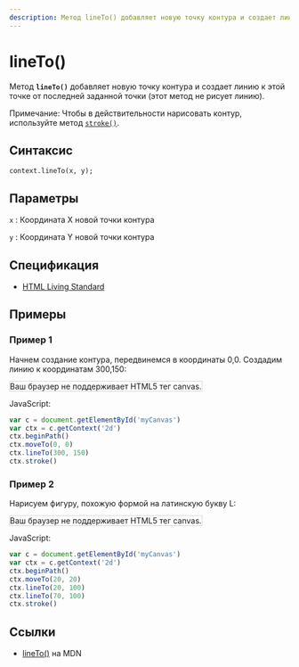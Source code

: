 ```yaml
---
description: Метод lineTo() добавляет новую точку контура и создает линию к этой точке от последней заданной точки
---
```


# lineTo()

Метод **`lineTo()`** добавляет новую точку контура и создает линию к этой точке от последней заданной точки (этот метод не рисует линию).

Примечание: Чтобы в действительности нарисовать контур, используйте метод [`stroke()`](<stroke().md>).

## Синтаксис

```
context.lineTo(x, y);
```

## Параметры

`x`
: Координата X новой точки контура

`y`
: Координата Y новой точки контура

## Спецификация

- [HTML Living Standard](https://html.spec.whatwg.org/multipage/canvas.html#dom-context-2d-lineto)

## Примеры

### Пример 1

Начнем создание контура, передвинемся в координаты 0,0. Создадим линию к координатам 300,150:

<canvas id="myCanvas" width="300" height="150" style="border:1px solid #d3d3d3;background:#ffffff;">
Ваш браузер не поддерживает HTML5 тег canvas.
</canvas>
<script>
var c=document.getElementById("myCanvas");
var canvOK=1;
try {c.getContext("2d");}
catch (er) {canvOK=0;}
if (canvOK==1){
var ctx=c.getContext("2d");
ctx.beginPath();
ctx.moveTo(0,0);
ctx.lineTo(300,150);
ctx.stroke();}
</script>

JavaScript:

```js
var c = document.getElementById('myCanvas')
var ctx = c.getContext('2d')
ctx.beginPath()
ctx.moveTo(0, 0)
ctx.lineTo(300, 150)
ctx.stroke()
```

### Пример 2

Нарисуем фигуру, похожую формой на латинскую букву L:

<canvas id="myCanvas2" width="300" height="150" style="border:1px solid #d3d3d3;background:#ffffff;">
Ваш браузер не поддерживает HTML5 тег canvas.
</canvas>
<script>
var c=document.getElementById("myCanvas2");
var ctx=c.getContext("2d");
ctx.beginPath();
ctx.moveTo(20,20);
ctx.lineTo(20,100);
ctx.lineTo(70,100);
ctx.stroke();
</script>

JavaScript:

```js
var c = document.getElementById('myCanvas')
var ctx = c.getContext('2d')
ctx.beginPath()
ctx.moveTo(20, 20)
ctx.lineTo(20, 100)
ctx.lineTo(70, 100)
ctx.stroke()
```

## Ссылки

- [lineTo()](https://developer.mozilla.org/ru/docs/Web/API/CanvasRenderingContext2D/lineTo) на MDN
